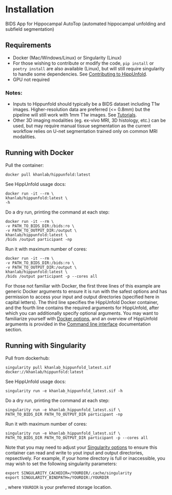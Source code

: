 # Installation

BIDS App for Hippocampal AutoTop (automated hippocampal unfolding and
subfield segmentation)

## Requirements

-   Docker (Mac/Windows/Linux) or Singularity (Linux)
-   For those wishing to contribute or modify the code, `pip install` or `poetry install` are also available (Linux), but will still require singularity to handle some dependencies. See [Contributing to HippUnfold](https://hippunfold.readthedocs.io/en/latest/contributing/contributing.html).
-   GPU not required

### Notes:

-   Inputs to Hippunfold should typically be a BIDS dataset including T1w images. Higher-resolution data are preferred (\<= 0.8mm) but the pipeline will still work with 1mm T1w images. See [Tutorials](https://hippunfold.readthedocs.io/en/latest/tutorials/standardBIDS.html).
-   Other 3D imaging modalities (eg. ex-vivo MRI, 3D histology, etc.) can be used, but may require manual tissue segmentation as the current workflow relies on U-net segmentation trained only on common MRI modalities.

## Running with Docker

Pull the container:

    docker pull khanlab/hippunfold:latest

See HippUnfold usage docs:

    docker run -it --rm \
    khanlab/hippunfold:latest \
    -h

Do a dry run, printing the command at each step:

    docker run -it --rm \
    -v PATH_TO_BIDS_DIR:/bids:ro \
    -v PATH_TO_OUTPUT_DIR:/output \
    khanlab/hippunfold:latest \
    /bids /output participant -np 

Run it with maximum number of cores:

    docker run -it --rm \
    -v PATH_TO_BIDS_DIR:/bids:ro \
    -v PATH_TO_OUTPUT_DIR:/output \
    khanlab/hippunfold:latest \
    /bids /output participant -p --cores all

For those not familiar with Docker, the first three lines of this
example are generic Docker arguments to ensure it is run with the safest
options and has permission to access your input and output directories
(specified here in capital letters). The third line specifies the
HippUnfold Docker container, and the fourth line contains the required
arguments for HippUnfold, after which you can additionally specify optional arguments. You may want to familiarize yourself with
[Docker options](https://docs.docker.com/engine/reference/run/), and an
overview of HippUnfold arguments is provided in the [Command line
interface](https://hippunfold.readthedocs.io/en/latest/usage/app_cli.html)
documentation section.

## Running with Singularity

Pull from dockerhub:

    singularity pull khanlab_hippunfold_latest.sif docker://khanlab/hippunfold:latest

See HippUnfold usage docs:

    singularity run -e khanlab_hippunfold_latest.sif -h

Do a dry run, printing the command at each step:

    singularity run -e khanlab_hippunfold_latest.sif \
    PATH_TO_BIDS_DIR PATH_TO_OUTPUT_DIR participant -np 

Run it with maximum number of cores:

    singularity run -e khanlab_hippunfold_latest.sif \
    PATH_TO_BIDS_DIR PATH_TO_OUTPUT_DIR participant -p --cores all

Note that you may need to adjust your [Singularity options](https://sylabs.io/guides/3.1/user-guide/cli/singularity_run.html) to ensure this container can read and write to yout input and output directories, repsectively. For example, if your home directory is full or inaccessible, you may wish to set the following singularity parameters:

    export SINGULARITY_CACHEDIR=/YOURDIR/.cache/singularity
    export SINGULARITY_BINDPATH=/YOURDIR:/YOURDIR

, where `YOURDIR` is your preferred storage location.
